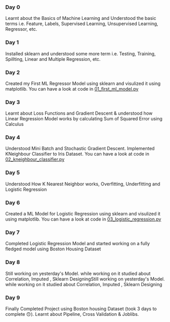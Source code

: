 ### Day 0
Learnt about the Basics of Machine Learning and Understood the basic terms i.e. Feature, Labels, Supervised Learning, Unsupervised Learning, Regressor, etc.

### Day 1
Installed sklearn and  understood some more term i.e. Testing, Training, Spillting, Linear and Multiple Regression, etc.

### Day 2
Created my First ML Regressor Model using sklearn and visulized it using matplotlib. You can have a look at code in [01_first_ml_model.py](01_first_ml_model.py)

### Day 3
Learnt about Loss Functions and Gradient Descent & understood how Linear Regression Model works by calculating Sum of Squared Error using Calculus

### Day 4
Understood Mini Batch and Stochastic Gradient Descent. Implemented KNeighbour Classifier to Iris Dataset. You can have a look at code in [02_kneighbour_classifier.py](02_kneighbour_classifier.py)

### Day 5
Understood How K Nearest Neighbor works, Overfitting, Underfitting and Logistic Regression

### Day 6
Created a ML Model for Logistic Regression using sklearn and visulized it using matplotlib. You can have a look at code in [03_logistic_regression.py](03_logistic_regression.py)

### Day 7
Completed Logistic Regression Model and started working on a fully fledged model using Boston Housing Dataset

### Day 8
Still working on yesterday's Model. while working on it studied about Correlation, Imputed , Sklearn DesigningStill working on yesterday's Model. while working on it studied about Correlation, Imputed , Sklearn Designing

### Day 9
Finally Completed Project using Boston housing Dataset (took 3 days to complete 🙃). Learnt about Pipeline, Cross Validation & Joblibs.